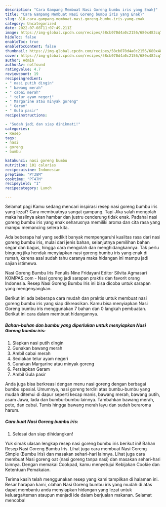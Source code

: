```yaml
---
description: "Cara Gampang Membuat Nasi Goreng bumbu iris yang Enak}"
title: "Cara Gampang Membuat Nasi Goreng bumbu iris yang Enak}"
slug: 818-cara-gampang-membuat-nasi-goreng-bumbu-iris-yang-enak
category: Uncategorized
date: 2022-07-08T11:07:49.211Z
image: https://img-global.cpcdn.com/recipes/58cb070d4a0c2156/680x482cq70/nasi-goreng-bumbu-iris-foto-resep-utama.jpg
hideToc: false
enableToc: true
enableTocContent: false
thumbnail: https://img-global.cpcdn.com/recipes/58cb070d4a0c2156/680x482cq70/nasi-goreng-bumbu-iris-foto-resep-utama.jpg
cover: https://img-global.cpcdn.com/recipes/58cb070d4a0c2156/680x482cq70/nasi-goreng-bumbu-iris-foto-resep-utama.jpg
author: Admin
authorAv: notfound
ratingvalue: 4.7
reviewcount: 19
recipeingredient:
- " nasi putih dingin"
- " bawang merah"
- " cabai merah"
- " telur ayam negeri"
- " Margarine atau minyak goreng"
- " Garam"
- " Gula pasir"
recipeinstructions:

- "Sudah jadi dan siap dinikmati!"
categories:
- Resep
tags:
- nasi
- goreng
- bumbu

katakunci: nasi goreng bumbu 
nutrition: 101 calories
recipecuisine: Indonesian
preptime: "PT38M"
cooktime: "PT47M"
recipeyield: "1"
recipecategory: Lunch

---
```



Selamat pagi Kamu sedang mencari inspirasi resep nasi goreng bumbu iris yang lezat? Cara membuatnya sangat gampang. Tapi Jika salah mengolah maka hasilnya akan hambar dan justru cenderung tidak enak. Padahal nasi goreng bumbu iris yang enak seharusnya memiliki aroma dan cita rasa yang mampu memancing selera kita.


Ada beberapa hal yang sedikit banyak mempengaruhi kualitas rasa dari nasi goreng bumbu iris, mulai dari jenis bahan, selanjutnya pemilihan bahan segar dan bagus, hingga cara mengolah dan menghidangkannya. Tak perlu bingung jika hendak menyiapkan nasi goreng bumbu iris yang enak di rumah, karena asal sudah tahu caranya maka hidangan ini mampu jadi sajian istimewa.

Nasi Goreng Bumbu Iris Penulis Nine Fridayani Editor Silvita Agmasari KOMPAS.com - Nasi goreng jadi sarapan praktis dan favorit orang Indonesia. Resep Nasi Goreng Bumbu Iris ini bisa dicoba untuk sarapan yang mengenyangkan.


Berikut ini ada beberapa cara mudah dan praktis untuk membuat nasi goreng bumbu iris yang siap dikreasikan. Kamu bisa menyiapkan Nasi Goreng bumbu iris menggunakan 7 bahan dan 0 langkah pembuatan. Berikut ini cara dalam membuat hidangannya.

<!--inarticleads1-->

##### Bahan-bahan dan bumbu yang diperlukan untuk menyiapkan Nasi Goreng bumbu iris:

1. Siapkan  nasi putih dingin
1. Gunakan  bawang merah
1. Ambil  cabai merah
1. Sediakan  telur ayam negeri
1. Gunakan  Margarine atau minyak goreng
1. Persiapkan  Garam
1. Ambil  Gula pasir


Anda juga bisa berkreasi dengan menu nasi goreng dengan berbagai bumbu spesial. Umumnya, nasi goreng terdiri atas bumbu-bumbu yang mudah ditemui di dapur seperti kecap manis, bawang merah, bawang putih, asam Jawa, lada dan bumbu-bumbu lainnya. Tambahkan bawang merah, pete, dan cabai. Tumis hingga bawang merah layu dan sudah beraroma harum. 

<!--inarticleads2-->

##### Cara buat Nasi Goreng bumbu iris:


1. Selesai dan siap dihidangkan!

Yuk simak ulasan lengkap resep nasi goreng bumbu iris berikut ini! Bahan Resep Nasi Goreng Bumbu Iris. Lihat juga cara membuat Nasi Goreng Simple (Bumbu Iris) dan masakan sehari-hari lainnya. Lihat juga cara membuat Nasi goreng oat (nasi goreng tanpa nasi) dan masakan sehari-hari lainnya. Dengan memakai Cookpad, kamu menyetujui Kebijakan Cookie dan Ketentuan Pemakaian. 

Terima kasih telah menggunakan resep yang kami tampilkan di halaman ini. Besar harapan kami, olahan Nasi Goreng bumbu iris yang mudah di atas dapat membantu anda menyiapkan hidangan yang lezat untuk keluarga/teman ataupun menjadi ide dalam berjualan makanan. Selamat mencoba!

